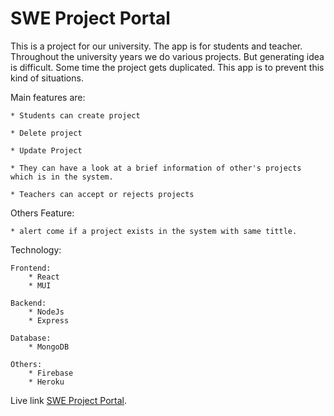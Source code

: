 # SWE Project Portal
This is a project for our university. The app is for students and teacher. Throughout the university years we do various projects. But generating idea is difficult. Some time the project gets duplicated. This app is to prevent this kind of situations.

Main features are:

    * Students can create project 

    * Delete project

    * Update Project

    * They can have a look at a brief information of other's projects which is in the system.

    * Teachers can accept or rejects projects

Others Feature:

    * alert come if a project exists in the system with same tittle.

Technology:
    
    Frontend:
        * React
        * MUI

    Backend:
        * NodeJs
        * Express
    
    Database:
        * MongoDB
    
    Others:
        * Firebase
        * Heroku


Live link [SWE Project Portal](https://swe-project-portal-9ea41.web.app/).

